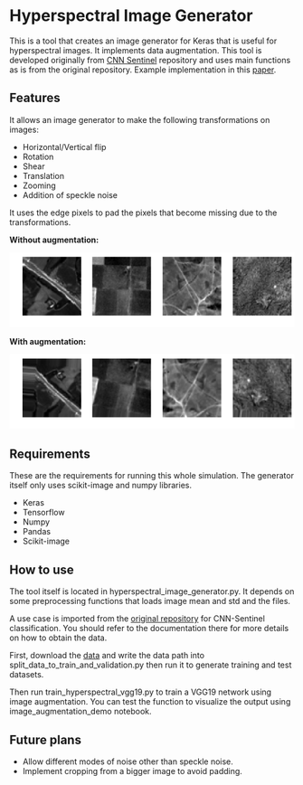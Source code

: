 # Hyperspectral Image Generator

This is a tool that creates an image generator for Keras that is useful for hyperspectral images. It implements data augmentation. This tool is developed originally from [CNN Sentinel](https://github.com/jensleitloff/CNN-Sentinel) repository and uses main functions as is from the original repository.
Example implementation in this [paper](https://arxiv.org/abs/2003.13502).

## Features
It allows an image generator to make the following transformations on images:
- Horizontal/Vertical flip
- Rotation
- Shear
- Translation
- Zooming
- Addition of speckle noise

It uses the edge pixels to pad the pixels that become missing due to the transformations.

**Without augmentation:**

![](images_for_notebook/no_augmentation.png)

**With augmentation:**

![](images_for_notebook/augmentation.png)

## Requirements
These are the requirements for running this whole simulation. The generator itself only uses scikit-image and numpy libraries.
- Keras
- Tensorflow
- Numpy
- Pandas
- Scikit-image

## How to use
The tool itself is located in hyperspectral_image_generator.py. It depends on some preprocessing functions that loads image mean and std and the files.

A use case is imported from the [original repository](https://github.com/jensleitloff/CNN-Sentinel) for CNN-Sentinel classification. You should refer to the documentation there for more details on how to obtain the data.

First, download the [data](http://madm.dfki.de/downloads) and write the data path into split_data_to_train_and_validation.py then run it to generate training and test datasets.

Then run train_hyperspectral_vgg19.py to train a VGG19 network using image augmentation. You can test the function to visualize the output using image_augmentation_demo notebook.

## Future plans
- Allow different modes of noise other than speckle noise.
- Implement cropping from a bigger image to avoid padding.
